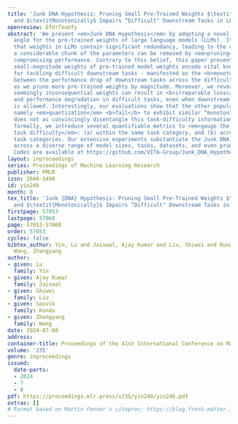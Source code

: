```yaml
---
title: 'Junk DNA Hypothesis: Pruning Small Pre-Trained Weights $\textitIrreversibly$
  and $\textitMonotonically$ Impairs “Difficult" Downstream Tasks in LLMs'
openreview: EfUrTeuUfy
abstract: 'We present <em>Junk DNA Hypothesis</em> by adopting a novel <em>task-centric</em>
  angle for the pre-trained weights of large language models (LLMs). It has been believed
  that weights in LLMs contain significant redundancy, leading to the conception that
  a considerable chunk of the parameters can be removed by <em>pruning</em> without
  compromising performance. Contrary to this belief, this paper presents a <em>counter-argument</em>:
  small-magnitude weights of pre-trained model weights encode vital knowledge essential
  for tackling difficult downstream tasks - manifested as the <b>monotonic relationship</b>
  between the performance drop of downstream tasks across the difficulty spectrum,
  as we prune more pre-trained weights by magnitude. Moreover, we reveal that these
  seemingly inconsequential weights can result in <b>irreparable loss</b> of knowledge
  and performance degradation in difficult tasks, even when downstream continual training
  is allowed. Interestingly, our evaluations show that the other popular compression,
  namely <em>quantization</em> <b>fail</b> to exhibit similar “monotonic" effect and
  does not as convincingly disentangle this task-difficulty information. To study
  formally, we introduce several quantifiable metrics to <em>gauge the downstream
  task difficulty</em>: (a) within the same task category, and (b) across different
  task categories. Our extensive experiments substantiate the Junk DNA Hypothesis
  across a diverse range of model sizes, tasks, datasets, and even pruning methods.
  Codes are available at https://github.com/VITA-Group/Junk_DNA_Hypothesis.git.'
layout: inproceedings
series: Proceedings of Machine Learning Research
publisher: PMLR
issn: 2640-3498
id: yin24b
month: 0
tex_title: 'Junk {DNA} Hypothesis: Pruning Small Pre-Trained Weights $\textit{Irreversibly}$
  and $\textit{Monotonically}$ Impairs “Difficult" Downstream Tasks in {LLM}s'
firstpage: 57053
lastpage: 57068
page: 57053-57068
order: 57053
cycles: false
bibtex_author: Yin, Lu and Jaiswal, Ajay Kumar and Liu, Shiwei and Kundu, Souvik and
  Wang, Zhangyang
author:
- given: Lu
  family: Yin
- given: Ajay Kumar
  family: Jaiswal
- given: Shiwei
  family: Liu
- given: Souvik
  family: Kundu
- given: Zhangyang
  family: Wang
date: 2024-07-08
address:
container-title: Proceedings of the 41st International Conference on Machine Learning
volume: '235'
genre: inproceedings
issued:
  date-parts:
  - 2024
  - 7
  - 8
pdf: https://proceedings.mlr.press/v235/yin24b/yin24b.pdf
extras: []
# Format based on Martin Fenner's citeproc: https://blog.front-matter.io/posts/citeproc-yaml-for-bibliographies/
---
```

